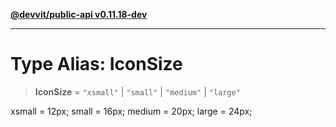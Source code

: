 [**@devvit/public-api v0.11.18-dev**](../../../../../../README.md)

---

# Type Alias: IconSize

> **IconSize** = `"xsmall"` \| `"small"` \| `"medium"` \| `"large"`

xsmall = 12px;
small = 16px;
medium = 20px;
large = 24px;
